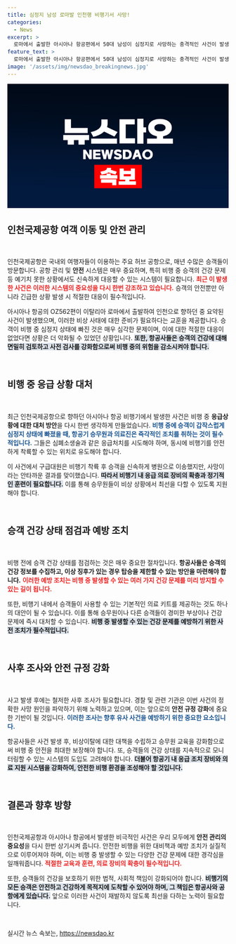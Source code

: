 ```yaml
---
title: 심정지 남성 로마발 인천행 비행기서 사망!
categories:
  - News
excerpt: >
  로마에서 출발한 아시아나 항공편에서 50대 남성이 심정지로 사망하는 충격적인 사건이 발생했습니다. 착륙 45분 전, 그의 건강 상태를 둘러싼 미스터리는 과연 무엇일까요?
feature_text: >
  로마에서 출발한 아시아나 항공편에서 50대 남성이 심정지로 사망하는 충격적인 사건이 발생했습니다. 착륙 45분 전, 그의 건강 상태를 둘러싼 미스터리는 과연 무엇일까요?
image: '/assets/img/newsdao_breakingnews.jpg'
---
```


<p><img src="/assets/img/newsdao_breakingnews.jpg" alt="pcversion 속보" /></p>

<h2 data-ke-size="size26">인천국제공항 여객 이동 및 안전 관리</h2>

<p data-ke-size="size16">&nbsp;</p>

<p>인천국제공항은 국내외 여행자들이 이용하는 주요 허브 공항으로, 매년 수많은 승객들이 방문합니다. 공항 관리 및 <b>안전</b> 시스템은 매우 중요하며, 특히 비행 중 승객의 건강 문제 등 예기치 못한 상황에서도 신속하게 대응할 수 있는 시스템이 필요합니다. <b><span style="color: #ee2323;">최근 이 발생한 사건은 이러한 시스템의 중요성을 다시 한번 강조하고 있습니다.</span></b> 승객의 안전뿐만 아니라 긴급한 상황 발생 시 적절한 대응이 필수적입니다. </p>

<p>아시아나 항공의 OZ562편이 이탈리아 로마에서 출발하여 인천으로 향하던 중 요약된 사건이 발생했으며, 이러한 비상 사태에 대한 준비가 필요하다는 교훈을 제공합니다. 승객이 비행 중 심정지 상태에 빠진 것은 매우 심각한 문제이며, 이에 대한 적절한 대응이 없었다면 상황은 더 악화될 수 있었던 상황입니다. <b><span style="background-color: #21538527;">또한, 항공사들은 승객의 건강에 대해 면밀히 검토하고 사전 검사를 강화함으로써 비행 중의 위험을 감소시켜야 합니다.</span></b> </p>

<p data-ke-size="size16">&nbsp;</p>

<h2 data-ke-size="size26">비행 중 응급 상황 대처</h2>

<p data-ke-size="size16">&nbsp;</p>

<p>최근 인천국제공항으로 향하던 아시아나 항공 비행기에서 발생한 사건은 비행 중 <b>응급상황에 대한 대처 방안</b>을 다시 한번 생각하게 만들었습니다. <b><span style="color: #1a5490;">비행 중에 승객이 갑작스럽게 심정지 상태에 빠졌을 때, 항공기 승무원과 의료진은 즉각적인 조치를 취하는 것이 필수적입니다.</span></b> 그들은 심폐소생술과 같은 응급처치를 시도해야 하며, 동시에 비행기를 안전하게 착륙할 수 있는 위치로 유도해야 합니다. </p>

<p>이 사건에서 구급대원은 비행기 착륙 후 승객을 신속하게 병원으로 이송했지만, 사망이라는 안타까운 결과를 맞이했습니다. <b><span style="background-color: #21538527;">따라서 비행기 내 응급 의료 장비의 확충과 정기적인 훈련이 필요합니다.</span></b> 이를 통해 승무원들이 비상 상황에서 최선을 다할 수 있도록 지원해야 합니다.</p>

<p data-ke-size="size16">&nbsp;</p>

<h2 data-ke-size="size26">승객 건강 상태 점검과 예방 조치</h2>

<p data-ke-size="size16">&nbsp;</p>

<p>비행 전에 승객 건강 상태를 점검하는 것은 매우 중요한 절차입니다. <b>항공사들은 승객의 건강 정보를 수집하고, 이상 징후가 있는 경우 탑승을 제한할 수 있는 방안을 마련해야 합니다.</b> <b><span style="color: #ee2323;">이러한 예방 조치는 비행 중 발생할 수 있는 여러 가지 건강 문제를 미리 방지할 수 있는 길이 됩니다.</span></b> </p>

<p>또한, 비행기 내에서 승객들이 사용할 수 있는 기본적인 의료 키트를 제공하는 것도 하나의 대안이 될 수 있습니다. 이를 통해 승무원이나 다른 승객들이 경미한 부상이나 건강 문제에 즉시 대처할 수 있습니다. <b><span style="background-color: #21538527;">비행 중 발생할 수 있는 건강 문제를 예방하기 위한 사전 조치가 필수적입니다.</span></b> </p>

<p data-ke-size="size16">&nbsp;</p>

<h2 data-ke-size="size26">사후 조사와 안전 규정 강화</h2>

<p data-ke-size="size16">&nbsp;</p>

<p>사고 발생 후에는 철저한 사후 조사가 필요합니다. 경찰 및 관련 기관은 이번 사건의 정확한 사망 원인을 파악하기 위해 노력하고 있으며, 이는 앞으로의 <b>안전 규정 강화</b>에 중요한 기반이 될 것입니다. <b><span style="color: #1a5490;">이러한 조사는 향후 유사 사건을 예방하기 위한 중요한 요소입니다.</span></b> </p>

<p>항공사들은 사건 발생 후, 비상이탈에 대한 대책을 수립하고 승무원 교육을 강화함으로써 비행 중 안전을 최대한 보장해야 합니다. 또, 승객들의 건강 상태를 지속적으로 모니터링할 수 있는 시스템의 도입도 고려해야 합니다. <b><span style="background-color: #21538527;">더불어 항공기 내 응급 조치 장비와 의료 지원 시스템을 강화하여, 안전한 비행 환경을 조성해야 할 것입니다.</span></b> </p>

<p data-ke-size="size16">&nbsp;</p>

<h2 data-ke-size="size26">결론과 향후 방향</h2>

<p data-ke-size="size16">&nbsp;</p>

<p>인천국제공항과 아시아나 항공에서 발생한 비극적인 사건은 우리 모두에게 <b>안전 관리의 중요성</b>을 다시 한번 상기시켜 줍니다. 안전한 비행을 위한 대비책과 예방 조치가 실질적으로 이루어져야 하며, 이는 비행 중 발생할 수 있는 다양한 건강 문제에 대한 경각심을 일깨워줍니다. <b><span style="color: #ee2323;">적절한 교육과 훈련, 의료 장비의 확충이 필수적입니다.</span></b> </p>

<p>또한, 승객들의 건강을 보호하기 위한 법적, 사회적 책임이 강화되어야 합니다. <b><span style="background-color: #21538527;">비행기의 모든 승객은 안전하고 건강하게 목적지에 도착할 수 있어야 하며, 그 책임은 항공사와 공항에게 있습니다.</span></b> 앞으로 이러한 사건이 재발하지 않도록 최선을 다하는 노력이 필요합니다. </p>

<p data-ke-size="size16">&nbsp;</p>
실시간 뉴스 속보는, <a href="https://newsdao.kr" rel="dofollow">https://newsdao.kr</a>


